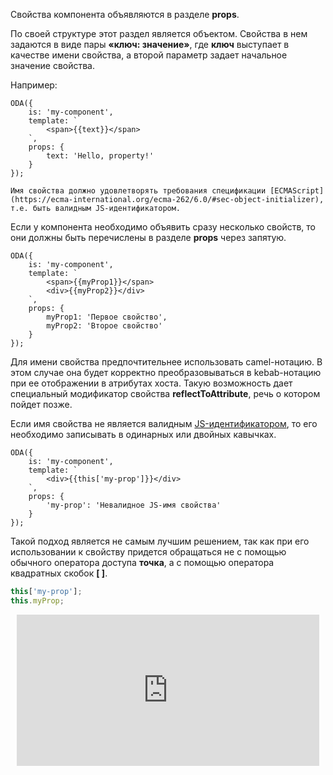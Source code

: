 Свойства компонента объявляются в разделе **props**.

По своей структуре этот раздел является объектом. Свойства в нем задаются в виде пары **«ключ: значение»**, где **ключ** выступает в качестве имени свойства, а второй параметр задает начальное значение свойства.

Например:

```javascript_run_edit_[my-component.js]
ODA({
    is: 'my-component',
    template: `
        <span>{{text}}</span>
    `,
    props: {
        text: 'Hello, property!'
    }
});
```

```warning_md
Имя свойства должно удовлетворять требования спецификации [ECMAScript](https://ecma-international.org/ecma-262/6.0/#sec-object-initializer), т.е. быть валидным JS-идентификатором.
```

Если у компонента необходимо объявить сразу несколько свойств, то они должны быть перечислены в разделе **props** через запятую.

```javascript_run_edit_[my-component.js]
ODA({
    is: 'my-component',
    template: `
        <span>{{myProp1}}</span>
        <div>{{myProp2}}</div>
    `,
    props: {
        myProp1: 'Первое свойство',
        myProp2: 'Второе свойство'
    }
});
```

Для имени свойства предпочтительнее использовать camel-нотацию. В этом случае она будет корректно преобразовываться в kebab-нотацию при ее отображении в атрибутах хоста. Такую возможность дает специальный модификатор свойства **reflectToAttribute**, речь о котором пойдет позже.

Если имя свойства не является валидным [JS-идентификатором](https://ecma-international.org/ecma-262/6.0/#sec-object-initializer), то его необходимо записывать в одинарных или двойных кавычках.

```javascript_run_edit_[my-component.js]
ODA({
    is: 'my-component',
    template: `
        <div>{{this['my-prop']}}</div>
    `,
    props: {
        'my-prop': 'Невалидное JS-имя свойства'
    }
});
```

Такой подход является не самым лучшим решением, так как при его использовании к свойству придется обращаться не с помощью обычного оператора доступа **точка**, а с помощью оператора квадратных скобок **[ ]**.

```javascript
this['my-prop'];
this.myProp;
```

<div style="position:relative;padding-bottom:48%; margin:10px">
    <iframe src="https://www.youtube.com/embed/S87eQFzFefU?start=0" frameborder="0" allow="accelerometer; autoplay; encrypted-media; gyroscope; picture-in-picture" allowfullscreen
    	style="position:absolute;width:100%;height:100%;"></iframe>
</div>
